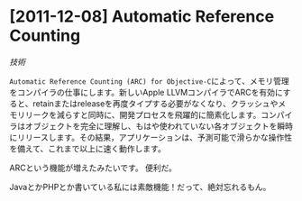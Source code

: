 # [2011-12-08] Automatic Reference Counting
_技術_

`Automatic Reference Counting (ARC) for Objective-C`によって、メモリ管理をコンパイラの仕事にします。新しいApple LLVMコンパイラでARCを有効にすると、retainまたはreleaseを再度タイプする必要がなくなり、クラッシュやメモリリークを減らすと同時に、開発プロセスを飛躍的に簡素化します。コンパイラはオブジェクトを完全に理解し、もはや使われていない各オブジェクトを瞬時にリリースします。その結果，アプリケーションは、予測可能で滑らかな操作性を備えて、これまで以上に速く動作します。


ARCという機能が増えたみたいです。
便利だ。

JavaとかPHPとか書いている私には素敵機能！だって、絶対忘れるもん。

